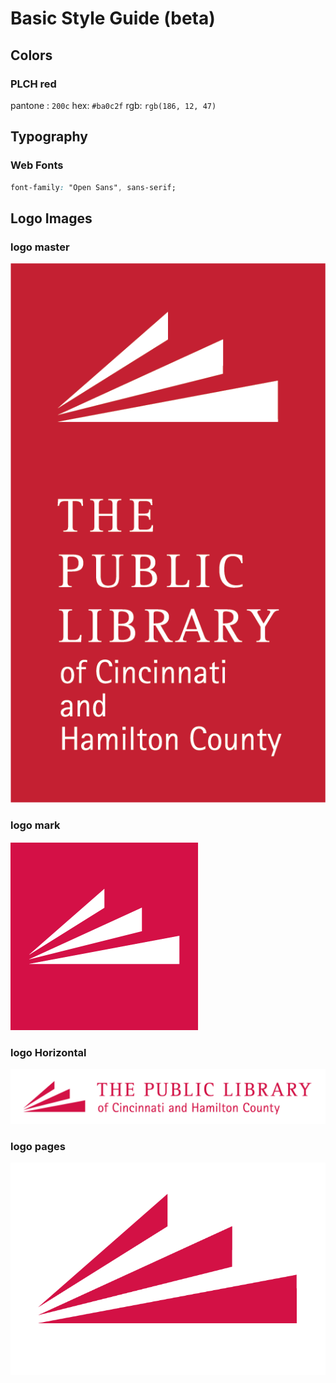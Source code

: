 # Basic Style Guide (beta)

## Colors
### PLCH red
pantone : ```200c```
hex: ```#ba0c2f```
rgb: ```rgb(186, 12, 47)```

## Typography
### Web Fonts
```css
font-family: "Open Sans", sans-serif;
```

## Logo Images
### logo master
![PLCH_Logo_Master_red_white.png](./PLCH_Logo_Master_red_white.png?raw=true "PLCH_Logo_Master_red_white.png")

### logo mark
![Logo_mark.png](./Logo_mark.png?raw=true "Logo_mark.png")

### logo Horizontal
![PLCH_Logo_Horizontal_Red.png](./PLCH_Logo_Horizontal_Red.png?raw=true "PLCH_Logo_Horizontal_Red.png")

### logo pages
![PLCH_Logo_Pages-03.png](./PLCH_Logo_Pages-03.png?raw=true "PLCH_Logo_Pages-03.png")
